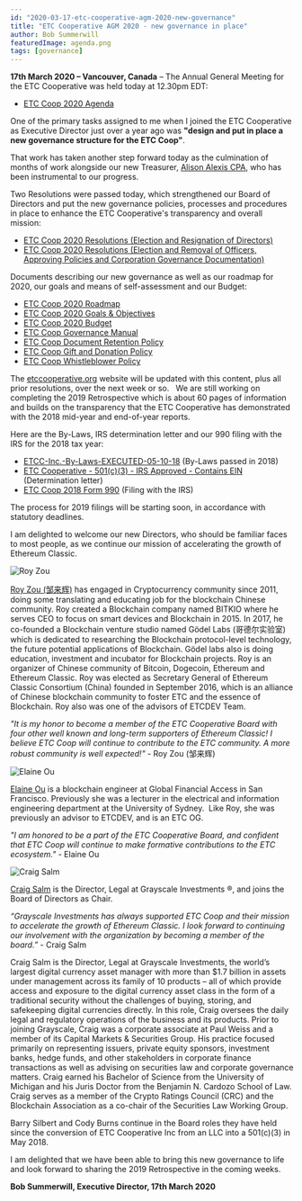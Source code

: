 ```yaml
---
id: "2020-03-17-etc-cooperative-agm-2020-new-governance"
title: "ETC Cooperative AGM 2020 - new governance in place"
author: Bob Summerwill
featuredImage: agenda.png
tags: [governance]
---
```


**17th March 2020 – Vancouver, Canada** – The Annual General Meeting for the ETC Cooperative was held today at 12.30pm EDT:

* [ETC Coop 2020 Agenda](/ETC-Coop-2020-AGM-Agenda.pdf)

One of the primary tasks assigned to me when I joined the ETC Cooperative as Executive Director just over a year ago was **"design and put in place a new governance structure for the ETC Coop"**.

That work has taken another step forward today as the culmination of months of work alongside our new Treasurer, [Alison Alexis CPA](/posts/2019-10-19-alison-alexis-joins-etc-coop), who has been instrumental to our progress.

Two Resolutions were passed today, which strengthened our Board of Directors and put the new governance policies, processes and procedures in place to enhance the ETC Cooperative's transparency and overall mission:

* [ETC Coop 2020 Resolutions (Election and Resignation of Directors)](/ETC-Coop-2020-Resolutions-Election-and-Removal-of-Directors.pdf)
* [ETC Coop 2020 Resolutions (Election and Removal of Officers, Approving Policies and Corporation Governance Documentation)](/ETC-Coop-2020-Resolutions-Election-and-Removal-of-Officers-Approving-Policies-and-Corporation-Governance-Documentation.pdf)

Documents describing our new governance as well as our roadmap for 2020, our goals and means of self-assessment and our Budget:

* [ETC Coop 2020 Roadmap](/ETC-Coop-2020-Roadmap.pdf)
* [ETC Coop 2020 Goals & Objectives](/ETC-Coop-2020-Goals-Objectives.xlsx)
* [ETC Coop 2020 Budget](/ETC-Coop-2020-Budget.xlsx)
* [ETC Coop Governance Manual](/ETC-Coop-Governance-Manual.pdf)
* [ETC Coop Document Retention Policy](/ETC-Coop-Document-Retention-Policy.pdf)
* [ETC Coop Gift and Donation Policy](/ETC-Coop-Gift-and-Donation-Policy.pdf)
* [ETC Coop Whistleblower Policy](/ETC-Coop-Whistleblower-Policy.pdf)

The [etccooperative.org](https://etccooperative.org) website will be updated with this content, plus all prior resolutions, over the next week or so.   We are still working on completing the 2019 Retrospective which is about 60 pages of information and builds on the transparency that the ETC Cooperative has demonstrated with the 2018 mid-year and end-of-year reports.

Here are the By-Laws, IRS determination letter and our 990 filing with the IRS for the 2018 tax year:

* [ETCC-Inc.-By-Laws-EXECUTED-05-10-18](/ETCC-Inc.-By-Laws-EXECUTED-05-10-18.pdf) (By-Laws passed in 2018)
* [ETC Cooperative - 501(c)(3) - IRS Approved - Contains EIN](/ETC-Cooperative-501c3-IRS-Approved-Contains-EIN.pdf) (Determination letter)
* [ETC Coop 2018 Form 990](/ETC-Coop-2018-Form-990.pdf) (Filing with the IRS)

The process for 2019 filings will be starting soon, in accordance with statutory deadlines.

I am delighted to welcome our new Directors, who should be familiar faces to most people, as we continue our mission of accelerating the growth of Ethereum Classic.

![Roy Zou](/roy.jpg)

[Roy Zou (邹来辉)](https://royzou.com/) has engaged in Cryptocurrency community since 2011, doing some translating and educating job for the blockchain Chinese community. Roy created a Blockchain company named BITKIO where he serves CEO to focus on smart devices and Blockchain in 2015. In 2017, he co-founded a Blockchain venture studio named Gödel Labs (哥德尔实验室) which is dedicated to researching the Blockchain protocol-level technology, the future potential applications of Blockchain. Gödel labs also is doing education, investment and incubator for Blockchain projects. Roy is an organizer of Chinese community of Bitcoin, Dogecoin, Ethereum and Ethereum Classic. Roy was elected as Secretary General of Ethereum Classic Consortium (China) founded in September 2016, which is an alliance of Chinese blockchain community to foster ETC and the essence of Blockchain. Roy also was one of the advisors of ETCDEV Team.

*"It is my honor to become a member of the ETC Cooperative Board with four other well known and long-term supporters of Ethereum Classic! I believe ETC Coop will continue to contribute to the ETC community. A more robust community is well expected!"* - Roy Zou (邹来辉)

![Elaine Ou](/elaine.jpeg)

[Elaine Ou](https://twitter.com/eiaine) is a blockchain engineer at Global Financial Access in San Francisco. Previously she was a lecturer in the electrical and information engineering department at the University of Sydney.  Like Roy, she was previously an advisor to ETCDEV, and is an ETC OG.

*"I am honored to be a part of the ETC Cooperative Board, and confident that ETC Coop will continue to make formative contributions to the ETC ecosystem."* - Elaine Ou

![Craig Salm](/craig.jpeg)

[Craig Salm](https://www.linkedin.com/in/craig-salm-2a8b164b/) is the Director, Legal at Grayscale Investments ®, and joins the Board of Directors as Chair.

*“Grayscale Investments has always supported ETC Coop and their mission to accelerate the growth of Ethereum Classic. I look forward to continuing our involvement with the organization by becoming a member of the board.”* - Craig Salm

Craig Salm is the Director, Legal at Grayscale Investments, the world’s largest digital currency asset manager with more than $1.7 billion in assets under management across its family of 10 products – all of which provide access and exposure to the digital currency asset class in the form of a traditional security without the challenges of buying, storing, and safekeeping digital currencies directly. In this role, Craig oversees the daily legal and regulatory operations of the business and its products. Prior to joining Grayscale, Craig was a corporate associate at Paul Weiss and a member of its Capital Markets & Securities Group. His practice focused primarily on representing issuers, private equity sponsors, investment banks, hedge funds, and other stakeholders in corporate finance transactions as well as advising on securities law and corporate governance matters. Craig earned his Bachelor of Science from the University of Michigan and his Juris Doctor from the Benjamin N. Cardozo School of Law. Craig serves as a member of the Crypto Ratings Council (CRC) and the Blockchain Association as a co-chair of the Securities Law Working Group.

Barry Silbert and Cody Burns continue in the Board roles they have held since the conversion of ETC Cooperative Inc from an LLC into a 501(c)(3) in May 2018.

I am delighted that we have been able to bring this new governance to life and look forward to sharing the 2019 Retrospective in the coming weeks.

**Bob Summerwill, Executive Director, 17th March 2020**
